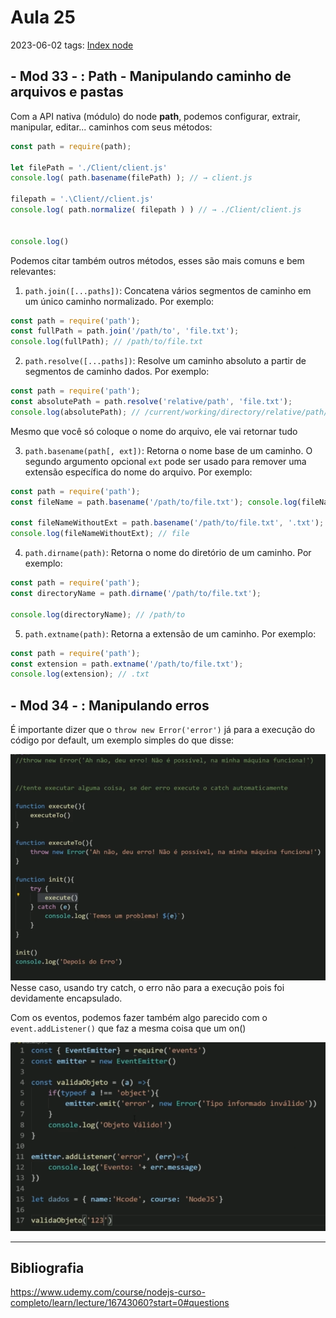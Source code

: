 # Aula 25
2023-06-02
tags: [Index node](../Index%20node.md)

## - Mod 33 - : Path - Manipulando caminho de arquivos e pastas

Com a API nativa (módulo) do node **path**, podemos configurar, extrair, manipular, editar... caminhos com seus métodos:

~~~js
const path = require(path);

let filePath = './Client/client.js'
console.log( path.basename(filePath) ); // → client.js

filepath = '.\Client//client.js'
console.log( path.normalize( filepath ) ) // → ./Client/client.js


console.log()
~~~

Podemos citar também outros métodos, esses são mais comuns e bem relevantes:

1. `path.join([...paths])`: Concatena vários segmentos de caminho em um único caminho normalizado. Por exemplo:

~~~javascript
const path = require('path'); 
const fullPath = path.join('/path/to', 'file.txt');
console.log(fullPath); // /path/to/file.txt
~~~

2. `path.resolve([...paths])`: Resolve um caminho absoluto a partir de segmentos de caminho dados. Por exemplo:

~~~javascript
const path = require('path');
const absolutePath = path.resolve('relative/path', 'file.txt');
console.log(absolutePath); // /current/working/directory/relative/path/file.txt
~~~

Mesmo que você só coloque o nome do arquivo, ele vai retornar tudo

3. `path.basename(path[, ext])`: Retorna o nome base de um caminho. O segundo argumento opcional `ext` pode ser usado para remover uma extensão específica do nome do arquivo. Por exemplo:

 ~~~javascript
const path = require('path');
const fileName = path.basename('/path/to/file.txt'); console.log(fileName); // file.txt 

const fileNameWithoutExt = path.basename('/path/to/file.txt', '.txt');
console.log(fileNameWithoutExt); // file
~~~

4. `path.dirname(path)`: Retorna o nome do diretório de um caminho. Por exemplo:

~~~javascript
const path = require('path');
const directoryName = path.dirname('/path/to/file.txt');

console.log(directoryName); // /path/to
~~~

5. `path.extname(path)`: Retorna a extensão de um caminho. Por exemplo:

 ~~~javascript
const path = require('path');
const extension = path.extname('/path/to/file.txt');
console.log(extension); // .txt
~~~

## - Mod 34 - : Manipulando erros

É importante dizer que o `throw new Error('error')` já para a execução do código por default, um exemplo simples do que disse: 

![](../../../Pasted%20image%2020230603180252.png)
Nesse caso, usando try catch, o erro não para a execução pois foi devidamente encapsulado.

Com os eventos, podemos fazer também algo parecido com o `event.addListener()` que faz a mesma coisa que um on()

![](../../../Pasted%20image%2020230603180626.png)

-----------------------------------------------
## Bibliografia

https://www.udemy.com/course/nodejs-curso-completo/learn/lecture/16743060?start=0#questions